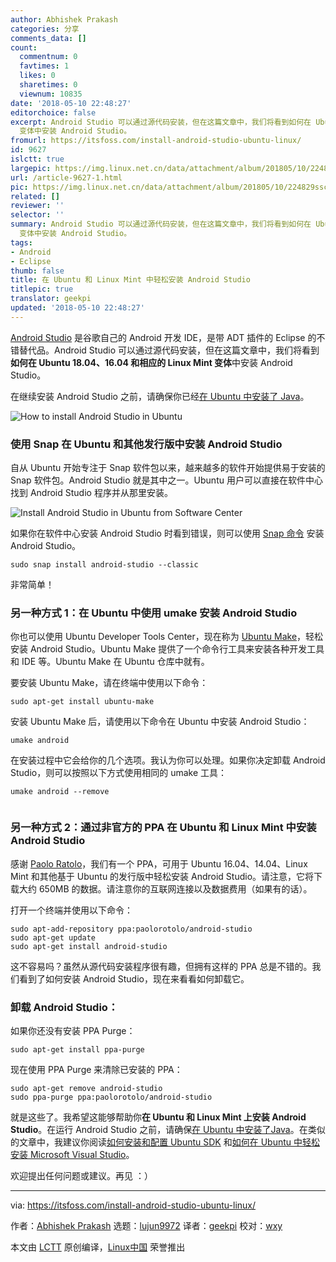 ```yaml
---
author: Abhishek Prakash
categories: 分享
comments_data: []
count:
  commentnum: 0
  favtimes: 1
  likes: 0
  sharetimes: 0
  viewnum: 10835
date: '2018-05-10 22:48:27'
editorchoice: false
excerpt: Android Studio 可以通过源代码安装，但在这篇文章中，我们将看到如何在 Ubuntu 18.04、16.04 和相应的 Linux Mint
  变体中安装 Android Studio。
fromurl: https://itsfoss.com/install-android-studio-ubuntu-linux/
id: 9627
islctt: true
largepic: https://img.linux.net.cn/data/attachment/album/201805/10/224829sscqqgz4q4m2scf2.jpg
url: /article-9627-1.html
pic: https://img.linux.net.cn/data/attachment/album/201805/10/224829sscqqgz4q4m2scf2.jpg.thumb.jpg
related: []
reviewer: ''
selector: ''
summary: Android Studio 可以通过源代码安装，但在这篇文章中，我们将看到如何在 Ubuntu 18.04、16.04 和相应的 Linux Mint
  变体中安装 Android Studio。
tags:
- Android
- Eclipse
thumb: false
title: 在 Ubuntu 和 Linux Mint 中轻松安装 Android Studio
titlepic: true
translator: geekpi
updated: '2018-05-10 22:48:27'
---
```


[Android Studio](http://developer.android.com/sdk/installing/studio.html) 是谷歌自己的 Android 开发 IDE，是带 ADT 插件的 Eclipse 的不错替代品。Android Studio 可以通过源代码安装，但在这篇文章中，我们将看到**如何在 Ubuntu 18.04、16.04 和相应的 Linux Mint 变体**中安装 Android Studio。


在继续安装 Android Studio 之前，请确保你已经[在 Ubuntu 中安装了 Java](https://itsfoss.com/install-java-ubuntu-1404/)。


![How to install Android Studio in Ubuntu](/data/attachment/album/201805/10/224829sscqqgz4q4m2scf2.jpg)


### 使用 Snap 在 Ubuntu 和其他发行版中安装 Android Studio


自从 Ubuntu 开始专注于 Snap 软件包以来，越来越多的软件开始提供易于安装的 Snap 软件包。Android Studio 就是其中之一。Ubuntu 用户可以直接在软件中心找到 Android Studio 程序并从那里安装。


![Install Android Studio in Ubuntu from Software Center](/data/attachment/album/201805/10/224830t48s84415w8zlz4s.jpg)


如果你在软件中心安装 Android Studio 时看到错误，则可以使用 [Snap 命令](https://itsfoss.com/install-snap-linux/) 安装 Android Studio。



```
sudo snap install android-studio --classic

```

非常简单！


### 另一种方式 1：在 Ubuntu 中使用 umake 安装 Android Studio


你也可以使用 Ubuntu Developer Tools Center，现在称为 [Ubuntu Make](https://wiki.ubuntu.com/ubuntu-make)，轻松安装 Android Studio。Ubuntu Make 提供了一个命令行工具来安装各种开发工具和 IDE 等。Ubuntu Make 在 Ubuntu 仓库中就有。


要安装 Ubuntu Make，请在终端中使用以下命令：



```
sudo apt-get install ubuntu-make

```

安装 Ubuntu Make 后，请使用以下命令在 Ubuntu 中安装 Android Studio：



```
umake android

```

在安装过程中它会给你的几个选项。我认为你可以处理。如果你决定卸载 Android Studio，则可以按照以下方式使用相同的 umake 工具：



```
umake android --remove


```

### 另一种方式 2：通过非官方的 PPA 在 Ubuntu 和 Linux Mint 中安装 Android Studio


感谢 [Paolo Ratolo](https://plus.google.com/+PaoloRotolo)，我们有一个 PPA，可用于 Ubuntu 16.04、14.04、Linux Mint 和其他基于 Ubuntu 的发行版中轻松安装 Android Studio。请注意，它将下载大约 650MB 的数据。请注意你的互联网连接以及数据费用（如果有的话）。


打开一个终端并使用以下命令：



```
sudo apt-add-repository ppa:paolorotolo/android-studio
sudo apt-get update
sudo apt-get install android-studio

```

这不容易吗？虽然从源代码安装程序很有趣，但拥有这样的 PPA 总是不错的。我们看到了如何安装 Android Studio，现在来看看如何卸载它。


### 卸载 Android Studio：


如果你还没有安装 PPA Purge：



```
sudo apt-get install ppa-purge

```

现在使用 PPA Purge 来清除已安装的 PPA：



```
sudo apt-get remove android-studio
sudo ppa-purge ppa:paolorotolo/android-studio

```

就是这些了。我希望这能够帮助你**在 Ubuntu 和 Linux Mint 上安装 Android Studio**。在运行 Android Studio 之前，请确保[在 Ubuntu 中安装了Java](https://itsfoss.com/install-java-ubuntu-1404/ "How To Install Java On Ubuntu 14.04")。在类似的文章中，我建议你阅读[如何安装和配置 Ubuntu SDK](https://itsfoss.com/install-configure-ubuntu-sdk/) 和[如何在 Ubuntu 中轻松安装 Microsoft Visual Studio](https://itsfoss.com/install-visual-studio-code-ubuntu/)。


欢迎提出任何问题或建议。再见 ：）




---


via: <https://itsfoss.com/install-android-studio-ubuntu-linux/>


作者：[Abhishek Prakash](https://itsfoss.com/author/abhishek/) 选题：[lujun9972](https://github.com/lujun9972) 译者：[geekpi](https://github.com/geekpi) 校对：[wxy](https://github.com/wxy)


本文由 [LCTT](https://github.com/LCTT/TranslateProject) 原创编译，[Linux中国](https://linux.cn/) 荣誉推出